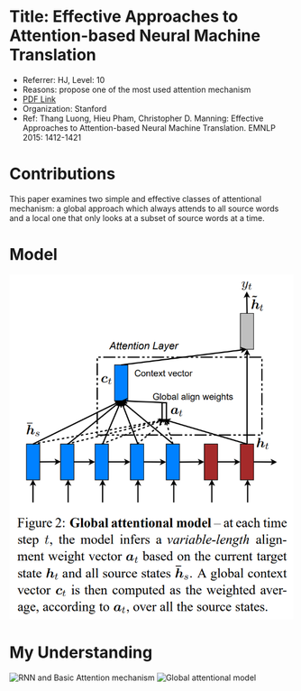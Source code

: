 # Title: Effective Approaches to Attention-based Neural Machine Translation
+ Referrer: HJ, Level: 10
+ Reasons: propose one of the most used attention mechanism
+ [PDF Link](https://arxiv.org/pdf/1508.04025.pdf)  
+ Organization: Stanford
+ Ref: 	Thang Luong, Hieu Pham, Christopher D. Manning: Effective Approaches to Attention-based Neural Machine Translation. EMNLP 2015: 1412-1421

# Contributions
This paper examines two simple and effective classes of attentional mechanism: a global approach which always attends to all source words and a local one that only looks at a subset of source words at a time.

# Model
![Global attentional model](../Images/Global_attentional_model.png)

# My Understanding
![RNN and Basic Attention mechanism](../Images/RNN_Attention.jpg)
![Global attentional model](../Images/Luong_Attention.jpg)
